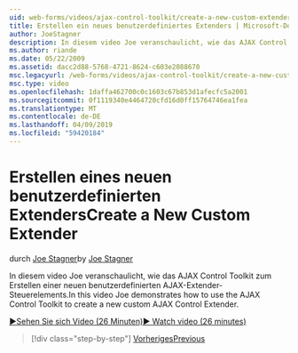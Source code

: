 ```yaml
---
uid: web-forms/videos/ajax-control-toolkit/create-a-new-custom-extender
title: Erstellen ein neues benutzerdefiniertes Extenders | Microsoft-Dokumentation
author: JoeStagner
description: In diesem video Joe veranschaulicht, wie das AJAX Control Toolkit zum Erstellen einer neuen benutzerdefinierten AJAX-Extender-Steuerelements.
ms.author: riande
ms.date: 05/22/2009
ms.assetid: dacc2d88-5768-4721-8624-c603e2088670
msc.legacyurl: /web-forms/videos/ajax-control-toolkit/create-a-new-custom-extender
msc.type: video
ms.openlocfilehash: 1daffa462700c0c1603c67b853d1afecfc5a2001
ms.sourcegitcommit: 0f1119340e4464720cfd16d0ff15764746ea1fea
ms.translationtype: MT
ms.contentlocale: de-DE
ms.lasthandoff: 04/09/2019
ms.locfileid: "59420184"
---
```

# <a name="create-a-new-custom-extender"></a><span data-ttu-id="23ec1-103">Erstellen eines neuen benutzerdefinierten Extenders</span><span class="sxs-lookup"><span data-stu-id="23ec1-103">Create a New Custom Extender</span></span>

<span data-ttu-id="23ec1-104">durch [Joe Stagner](https://github.com/JoeStagner)</span><span class="sxs-lookup"><span data-stu-id="23ec1-104">by [Joe Stagner](https://github.com/JoeStagner)</span></span>

<span data-ttu-id="23ec1-105">In diesem video Joe veranschaulicht, wie das AJAX Control Toolkit zum Erstellen einer neuen benutzerdefinierten AJAX-Extender-Steuerelements.</span><span class="sxs-lookup"><span data-stu-id="23ec1-105">In this video Joe demonstrates how to use the AJAX Control Toolkit to create a new custom AJAX Control Extender.</span></span>

[<span data-ttu-id="23ec1-106">&#9654;Sehen Sie sich Video (26 Minuten)</span><span class="sxs-lookup"><span data-stu-id="23ec1-106">&#9654; Watch video (26 minutes)</span></span>](https://channel9.msdn.com/Blogs/ASP-NET-Site-Videos/create-a-new-custom-extender)

> [!div class="step-by-step"]
> [<span data-ttu-id="23ec1-107">Vorheriges</span><span class="sxs-lookup"><span data-stu-id="23ec1-107">Previous</span></span>](editor-control-custom.md)
